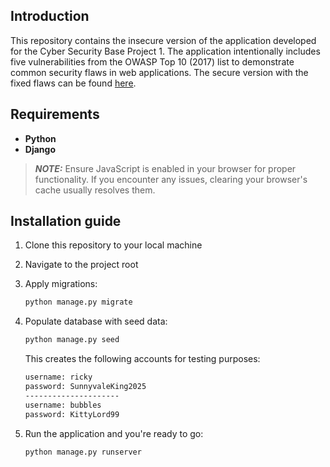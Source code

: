## Introduction

This repository contains the insecure version of the application developed for the Cyber Security Base Project 1. The application intentionally includes five vulnerabilities from the OWASP Top 10 (2017) list to demonstrate common security flaws in web applications.  The secure version with the fixed flaws can be found [here](https://github.com/LerkkaP/twitter-secure).

## Requirements

- **Python**
- **Django**
> **_NOTE:_** Ensure JavaScript is enabled in your browser for proper functionality. If you encounter any issues, clearing your browser's cache usually resolves them.

## Installation guide


1. Clone this repository to your local machine

2. Navigate to the project root

3. Apply migrations:

   ```bash
   python manage.py migrate
   ```

4. Populate database with seed data:

   ```bash
   python manage.py seed
   ```
   This creates the following accounts for testing purposes:

   ```bash
   username: ricky
   password: SunnyvaleKing2025
   ---------------------
   username: bubbles
   password: KittyLord99
   ```
   
5. Run the application and you're ready to go:

   ```bash
   python manage.py runserver
   ```
